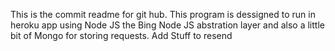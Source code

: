This is the commit readme for git hub. This program is dessigned to run in heroku app using Node JS the Bing Node JS abstration layer and also a little bit of Mongo for storing requests. Add Stuff to resend
